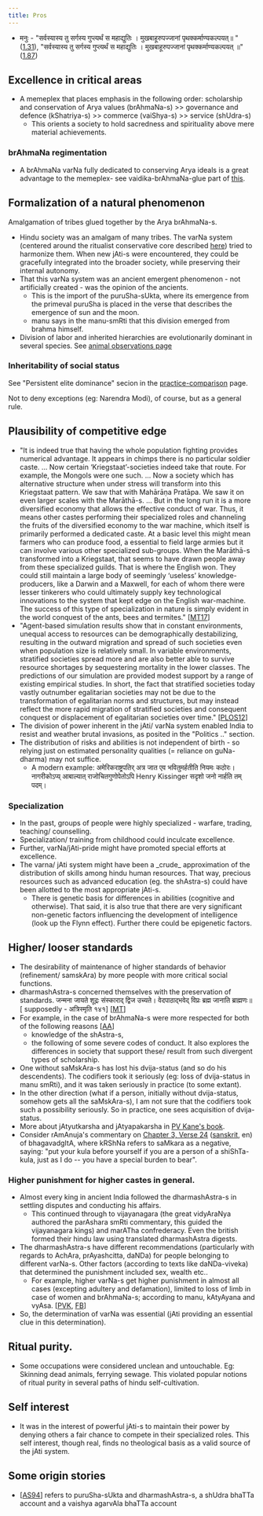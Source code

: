 ```yaml
---
title: Pros
---
```


- मनुः - "सर्वस्यास्य तु सर्गस्य गुप्त्यर्थं स महाद्युतिः । मुखबाहूरुपज्जानां पृथक्कर्माण्यकल्पयत्॥ " ([1.31](https://www.wisdomlib.org/hinduism/book/manusmriti-with-the-commentary-of-medhatithi/d/doc145438.html)), "सर्वस्यास्य तु सर्गस्य गुप्त्यर्थं स महाद्युतिः । मुखबाहूरुपज्जानां पृथक्कर्माण्यकल्पयत् ॥" ([1.87](https://www.wisdomlib.org/hinduism/book/manusmriti-with-the-commentary-of-medhatithi/d/doc145531.html)) 

## Excellence in critical areas
- A memeplex that places emphasis in the following order: scholarship and conservation of Arya values (brAhmaNa-s) >> governance and defence (kShatriya-s) >> commerce (vaiShya-s) >> service (shUdra-s)
    - This orients a society to hold sacredness and spirituality above mere material achievements.

### brAhmaNa regimentation
- A brAhmaNa varNa fully dedicated to conserving Arya ideals is a great advantage to the memeplex- see vaidika-brAhmaNa-glue part of [this](../../ethnic-shifts/Arya-consolidation//).

## Formalization of a natural phenomenon

Amalgamation of tribes glued together by the Arya brAhmaNa-s.

- Hindu society was an amalgam of many tribes. The varNa system (centered around the ritualist conservative core described [here](../../ethnic-shifts/Arya-consolidation/)) tried to harmonize them. When new jAti-s were encountered, they could be gracefully integrated into the broader society, while preserving their internal autonomy.
- That this varNa system was an ancient emergent phenomenon - not artificially created - was the opinion of the ancients.
    - This is the import of the puruSha-sUkta, where its emergence from the primeval puruSha is placed in  the verse that describes the emergence of sun and the moon.
    - manu says in the manu-smRti that this division emerged from brahma himself.
- Division of labor and inherited hierarchies are evolutionarily dominant in several species. See [animal observations page](../animal_observations/)

### Inheritability of social status
See "Persistent elite dominance" secion in the [practice-comparison](../practice/comparison/) page.

Not to deny exceptions (eg: Narendra Modi), of course, but as a general rule. 

## Plausibility of competitive edge
- "It is indeed true that having the whole population fighting provides numerical advantage. It appears in chimps there is no particular soldier caste.  ... Now certain ‘Kriegstaat’-societies indeed take that route. For example, the Mongols were one such. ...  Now a society which has alternative structure when under stress will transform into this Kriegstaat pattern. We saw that with Mahārāṇa Pratāpa. We saw it on even larger scales with the Marāthā-s. ... But in the long run it is a more diversified economy that allows the effective conduct of war. Thus, it means other castes performing their specialized roles and channeling the fruits of the diversified economy to the war machine, which itself is primarily performed a dedicated caste. At a basic level this might mean farmers who can produce food, a essential to field large armies but it can involve various other specialized sub-groups. When the Marāthā-s transformed into a Kriegstaat, that seems to have drawn people away from these specialized guilds. That is where the English won. They could still maintain a large body of seemingly ‘useless’ knowledge-producers, like a Darwin and a Maxwell, for each of whom there were lesser tinkerers who could ultimately supply key technological innovations to the system that kept edge on the English war-machine. The success of this type of specialization in nature is simply evident in the world conquest of the ants, bees and termites." \[[MT17](https://manasataramgini.wordpress.com/2017/12/06/of-lives-of-men-of-times-of-men-iii/)\]
- "Agent-based simulation results show that in constant environments, unequal access to resources can be demographically destabilizing, resulting in the outward migration and spread of such societies even when population size is relatively small. In variable environments, stratified societies spread more and are also better able to survive resource shortages by sequestering mortality in the lower classes. The predictions of our simulation are provided modest support by a range of existing empirical studies. In short, the fact that stratified societies today vastly outnumber egalitarian societies may not be due to the transformation of egalitarian norms and structures, but may instead reflect the more rapid migration of stratified societies and consequent conquest or displacement of egalitarian societies over time." \[[PLOS12](http://journals.plos.org/plosone/article?id=10.1371/journal.pone.0024683)\]  
- The division of power inherent in the jAti/ varNa system enabled India to resist and weather brutal invasions, as posited in the "Politics .." section.
- The distribution of risks and abilities is not independent of birth - so relying just on estimated personality qualities (= reliance on guNa-dharma) may not suffice.
    - A modern example: अमेरिकराष्ट्रपतिर् अत्र जात एव भवितुमर्हतीति नियमः कठोरः। नागरीकोऽप्य् आबाल्यात् राजोचितगुणोपेतोऽपि Henry Kissinger सदृशो जनो नार्हति तम् पदम्।

### Specialization
- In the past, groups of people were highly specialized - warfare, trading, teaching/ counselling.
- Specialization/ training from childhood could inculcate excellence.
- Further, varNa/jAti-pride might have promoted special efforts at excellence.
- The varna/ jAti system might have been a \_crude\_ approximation of the distribution of skills among hindu human resources. That way, precious resources such as advanced education (eg. the shAstra-s) could have been allotted to the most appropriate jAti-s.
    - There is genetic basis for differences in abilities (cognitive and otherwise). That said, it is also true that there are very significant non-genetic factors influencing the development of intelligence (look up the Flynn effect). Further there could be epigenetic factors.

## Higher/ looser standards
- The desirability of maintenance of higher standards of behavior (refinement/ samskAra) by more people with more critical social functions.
- dharmashAstra-s concerned themselves with the preservation of standards. जन्मना जायते शूद्रः संस्काराद् द्विज उच्यते। वेदपाठाद्भवेद् विप्रः ब्रह्म जानाति ब्राह्मणः॥ \[ supposedly - अत्रिस्मृति १४१\] \[[MT](https://manasataramgini.wordpress.com/2005/01/05/south-indian-hindu-legal-authorities-of-the-middle-period/)\]
- For example, in the case of brAhmaNa-s were more respected for both of the following reasons \[[AA](https://archive.org/stream/paNDit-papers/ScholasticismPanditTraditionalScholarshipInIndiaFestschriftOrCommeomorationParameswaraAithalAxelMichaelsarticles#page/n51/mode/2up)\]
    - knowledge of the shAstra-s,
    - the following of some severe codes of conduct. It also explores the differences in society that support these/ result from such divergent types of scholarship.
- One without saMskAra-s has lost his dvija-status (and so do his descendents). The codifiers took it seriously (eg: loss of dvija-status in manu smRti), and it was taken seriously in practice (to some extant).
- In the other direction (what if a person, initially without dvija-status, somehow gets all the saMskAra-s), I am not sure that the codifiers took such a possibility seriously. So in practice, one sees acquisition of dvija-status.
- More about jAtyutkarsha and jAtyapakarsha in [PV Kane's book](https://archive.org/stream/historyofdharmas029210mbp#page/n119/mode/2up).
- Consider rAmAnuja's commentary on [Chapter 3, Verse 24](http://www.bhagavad-gita.org/Gita/verse-03-24.html) ([sanskrit](http://www.gitasupersite.iitk.ac.in/srimad?language=dv&field_chapter_value=3&field_nsutra_value=24&scram=1&choose=1), en) of bhagavadgItA, where kRShNa refers to saMkara as a negative, saying: "put your kula before yourself if you are a person of a shiShTa-kula, just as I do -- you have a special burden to bear".

### Higher punishment for higher castes in general.
- Almost every king in ancient India followed the dharmashAstra-s in settling disputes and conducting his affairs.
    - This continued through to vijayanagara (the great vidyAraNya authored the parAshara smRti commentary, this guided the vijayanagara kings) and marATha confrederacy. Even the british formed their hindu law using translated dharmashAstra digests.
- The dharmashAstra-s have different recommendations (particularly with regards to AchAra, prAyashcitta, daNDa) for people belonging to different varNa-s. Other factors (according to texts like daNDa-viveka) that determined the punishment included sex, wealth etc..
    - For example, higher varNa-s get higher punishment in almost all cases (excepting adultery and defamation), limited to loss of limb in case of women and brAhmaNa-s; according to manu, kAtyAyana and vyAsa. \[[PVK](http://i.imgur.com/AnkLxKR.jpg), [FB](https://www.facebook.com/photo.php?fbid=10153134112067989&set=a.10151672801737989.1073741826.689472988&type=1&permPage=1)\]
- So, the determination of varNa was essential (jAti providing an essential clue in this determination).

## Ritual purity.
- Some occupations were considered unclean and untouchable. Eg: Skinning dead animals, ferrying sewage. This violated popular notions of ritual purity in several paths of hindu self-cultivation.

## Self interest
- It was in the interest of powerful jAti-s to maintain their power by denying others a fair chance to compete in their specialized roles. This self interest, though real, finds no theological basis as a valid source of the jAti system.

## Some origin stories
- \[[AS94](http://www.jstor.org/stable/606171?seq=1#page_scan_tab_contents)\] refers to puruSha-sUkta and dharmashAstra-s, a shUdra bhaTTa account and a vaishya agarvAla bhaTTa account

